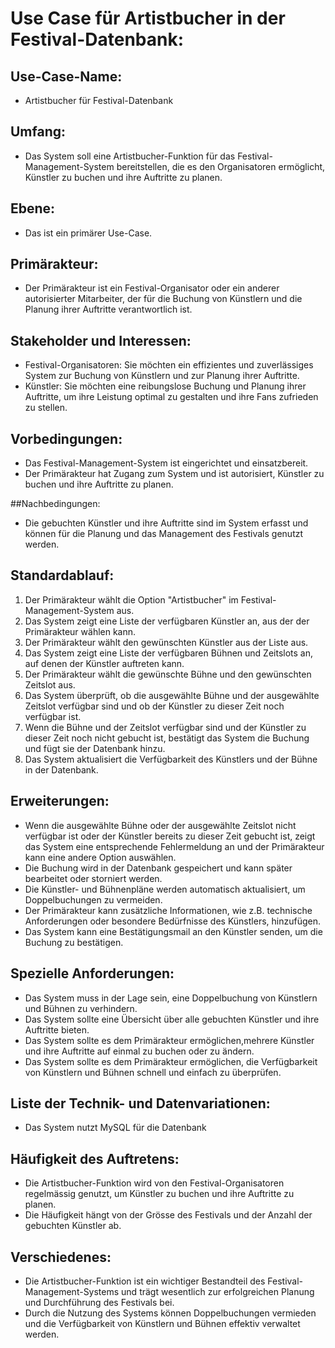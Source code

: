 # Use Case für Artistbucher in der Festival-Datenbank:

## Use-Case-Name:

- Artistbucher für Festival-Datenbank

## Umfang:

- Das System soll eine Artistbucher-Funktion für das Festival-Management-System bereitstellen, die es den Organisatoren ermöglicht, Künstler zu buchen und ihre Auftritte zu planen.

## Ebene:

- Das ist ein primärer Use-Case.

## Primärakteur:

- Der Primärakteur ist ein Festival-Organisator oder ein anderer autorisierter Mitarbeiter, der für die Buchung von Künstlern und die Planung ihrer Auftritte verantwortlich ist.

## Stakeholder und Interessen:

- Festival-Organisatoren: Sie möchten ein effizientes und zuverlässiges System zur Buchung von Künstlern und zur Planung ihrer Auftritte.
- Künstler: Sie möchten eine reibungslose Buchung und Planung ihrer Auftritte, um ihre Leistung optimal zu gestalten und ihre Fans zufrieden zu stellen.

## Vorbedingungen:

- Das Festival-Management-System ist eingerichtet und einsatzbereit.
- Der Primärakteur hat Zugang zum System und ist autorisiert, Künstler zu buchen und ihre Auftritte zu planen.

##Nachbedingungen:

- Die gebuchten Künstler und ihre Auftritte sind im System erfasst und können für die Planung und das Management des Festivals genutzt werden.

## Standardablauf:

1. Der Primärakteur wählt die Option "Artistbucher" im Festival-Management-System aus.
2. Das System zeigt eine Liste der verfügbaren Künstler an, aus der der Primärakteur wählen kann.
3. Der Primärakteur wählt den gewünschten Künstler aus der Liste aus.
4. Das System zeigt eine Liste der verfügbaren Bühnen und Zeitslots an, auf denen der Künstler auftreten kann.
5. Der Primärakteur wählt die gewünschte Bühne und den gewünschten Zeitslot aus.
6. Das System überprüft, ob die ausgewählte Bühne und der ausgewählte Zeitslot verfügbar sind und ob der Künstler zu dieser Zeit noch verfügbar ist.
7. Wenn die Bühne und der Zeitslot verfügbar sind und der Künstler zu dieser Zeit noch nicht gebucht ist, bestätigt das System die Buchung und fügt sie der Datenbank hinzu.
8. Das System aktualisiert die Verfügbarkeit des Künstlers und der Bühne in der Datenbank.

## Erweiterungen:

- Wenn die ausgewählte Bühne oder der ausgewählte Zeitslot nicht verfügbar ist oder der Künstler bereits zu dieser Zeit gebucht ist, zeigt das System eine entsprechende Fehlermeldung an und der Primärakteur kann eine andere Option auswählen.
- Die Buchung wird in der Datenbank gespeichert und kann später bearbeitet oder storniert werden.
- Die Künstler- und Bühnenpläne werden automatisch aktualisiert, um Doppelbuchungen zu vermeiden.
- Der Primärakteur kann zusätzliche Informationen, wie z.B. technische Anforderungen oder besondere Bedürfnisse des Künstlers, hinzufügen.
- Das System kann eine Bestätigungsmail an den Künstler senden, um die Buchung zu bestätigen.

## Spezielle Anforderungen:

- Das System muss in der Lage sein, eine Doppelbuchung von Künstlern und Bühnen zu verhindern.
- Das System sollte eine Übersicht über alle gebuchten Künstler und ihre Auftritte bieten.
- Das System sollte es dem Primärakteur ermöglichen,mehrere Künstler und ihre Auftritte auf einmal zu buchen oder zu ändern.
- Das System sollte es dem Primärakteur ermöglichen, die Verfügbarkeit von Künstlern und Bühnen schnell und einfach zu überprüfen.

## Liste der Technik- und Datenvariationen:

- Das System nutzt MySQL für die Datenbank

## Häufigkeit des Auftretens:

- Die Artistbucher-Funktion wird von den Festival-Organisatoren regelmässig genutzt, um Künstler zu buchen und ihre Auftritte zu planen.
- Die Häufigkeit hängt von der Grösse des Festivals und der Anzahl der gebuchten Künstler ab.

## Verschiedenes:

- Die Artistbucher-Funktion ist ein wichtiger Bestandteil des Festival-Management-Systems und trägt wesentlich zur erfolgreichen Planung und Durchführung des Festivals bei.
- Durch die Nutzung des Systems können Doppelbuchungen vermieden und die Verfügbarkeit von Künstlern und Bühnen effektiv verwaltet werden.
